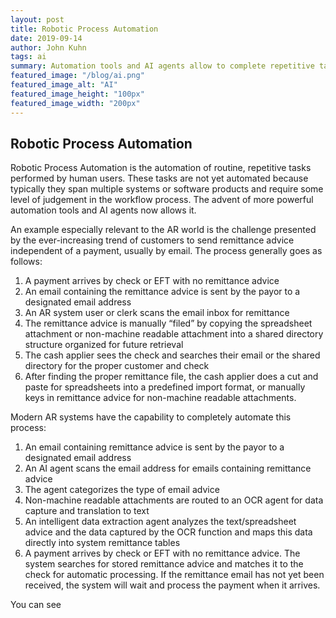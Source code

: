 ```yaml
---
layout: post
title: Robotic Process Automation 
date: 2019-09-14
author: John Kuhn
tags: ai
summary: Automation tools and AI agents allow to complete repetitive tasks performed by cash appliers
featured_image: "/blog/ai.png"
featured_image_alt: "AI"
featured_image_height: "100px"
featured_image_width: "200px"
---
```

##  Robotic Process Automation 

Robotic Process Automation is the automation of routine, repetitive tasks performed by human users.  These tasks are not yet automated because typically they span multiple systems or software products and require some level of judgement in the workflow process.   The advent of more powerful automation tools and AI agents now allows it. 

An example especially relevant to the AR world is the challenge presented by the ever-increasing trend of customers to send remittance advice independent of a payment, usually by email.  The process generally goes as follows: 

1. A payment arrives by check or EFT with no remittance advice 
2. An email containing the remittance advice is sent by the payor to a designated email address 
3. An AR system user or clerk scans the email inbox for remittance 
4. The remittance advice is manually “filed” by copying the spreadsheet attachment or non-machine readable attachment into a shared directory structure organized for future retrieval 
5. The cash applier sees the check and searches their email or the shared directory for the proper customer and check 
6. After finding the proper remittance file, the cash applier does a cut and paste for spreadsheets into a predefined import format, or manually keys in remittance advice for non-machine readable attachments. 


Modern AR systems have the capability to completely automate this process: 

1. An email containing remittance advice is sent by the payor to a designated email address 
2. An AI agent scans the email address for emails containing remittance advice 
3. The agent categorizes the type of email advice 
4. Non-machine readable attachments are routed to an OCR agent for data capture and translation to text 
5. An intelligent data extraction agent analyzes the text/spreadsheet advice and the data captured by the OCR function and maps this data directly into system remittance tables  
6. A payment arrives by check or EFT with no remittance advice.  The system searches for stored remittance advice and matches it to the check for automatic processing.  If the remittance email has not yet been received, the system will wait and process the payment when it arrives. 

You can see  

 
 

 

 

 

 